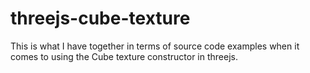 # threejs-cube-texture

This is what I have together in terms of source code examples when it comes to using the Cube texture constructor in threejs.